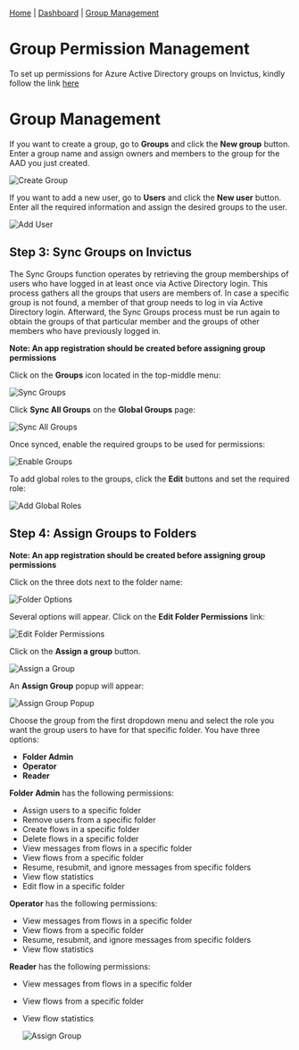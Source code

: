 [Home](../README.md) | [Dashboard](dashboard.md) | [Group Management](groupmanagement.md)

# Group Permission Management

To set up permissions for Azure Active Directory groups on Invictus, kindly follow the link [here](azureADSetup.md)

# Group Management

If you want to create a group, go to **Groups** and click the **New group** button. Enter a group name and assign owners and members to the group for the AAD you just created.

   ![Create Group](../images/dashboard/aad_12.JPG)

If you want to add a new user, go to **Users** and click the **New user** button. Enter all the required information and assign the desired groups to the user.

   ![Add User](../images/dashboard/aad_13.JPG)

## Step 3: Sync Groups on Invictus

The Sync Groups function operates by retrieving the group memberships of users who have logged in at least once via Active Directory login. This process gathers all the groups that users are members of. In case a specific group is not found, a member of that group needs to log in via Active Directory login. Afterward, the Sync Groups process must be run again to obtain the groups of that particular member and the groups of other members who have previously logged in.

**Note: An app registration should be created before assigning group permissions**

Click on the **Groups** icon located in the top-middle menu:

   ![Sync Groups](../images/dashboard/Groups/groupman_1.jpg)

Click **Sync All Groups** on the **Global Groups** page:

   ![Sync All Groups](../images/dashboard/Groups/groupman_2.jpg)

Once synced, enable the required groups to be used for permissions:

   ![Enable Groups](../images/dashboard/Groups/groupman_3.jpg)
 
To add global roles to the groups, click the **Edit** buttons and set the required role:

   ![Add Global Roles](../images/dashboard/Groups/groupman_4.jpg)

## Step 4: Assign Groups to Folders

**Note: An app registration should be created before assigning group permissions**

Click on the three dots next to the folder name:

   ![Folder Options](../images/dashboard/Groups/groupman_5.jpg)

Several options will appear. Click on the **Edit Folder Permissions** link:

   ![Edit Folder Permissions](../images/dashboard/Groups/groupman_6.jpg)

Click on the **Assign a group** button.

   ![Assign a Group](../images/dashboard/Groups/groupman_7.jpg)

An **Assign Group** popup will appear:

   ![Assign Group Popup](../images/dashboard/Groups/groupman_8.jpg)

Choose the group from the first dropdown menu and select the role you want the group users to have for that specific folder. You have three options:

- **Folder Admin**
- **Operator**
- **Reader**

**Folder Admin** has the following permissions:
- Assign users to a specific folder
- Remove users from a specific folder
- Create flows in a specific folder
- Delete flows in a specific folder
- View messages from flows in a specific folder
- View flows from a specific folder
- Resume, resubmit, and ignore messages from specific folders
- View flow statistics
- Edit flow in a specific folder

**Operator** has the following permissions:
- View messages from flows in a specific folder
- View flows from a specific folder
- Resume, resubmit, and ignore messages from specific folders
- View flow statistics

**Reader** has the following permissions:
- View messages from flows in a specific folder
- View flows from a specific folder
- View flow statistics

   ![Assign Group](../images/dashboard/Groups/groupman_9.jpg)
```